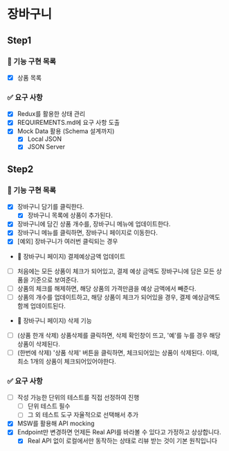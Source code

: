 # 장바구니

## Step1

### 🎯 기능 구현 목록

- [x] 상품 목록

### ✅ 요구 사항

- [x] Redux를 활용한 상태 관리
- [x] REQUIREMENTS.md에 요구 사항 도출
- [x] Mock Data 활용 (Schema 설계까지)
  - [x] Local JSON
  - [x] JSON Server

## Step2

### 🎯 기능 구현 목록

- [x] 장바구니 담기를 클릭한다.
  - [x] 장바구니 목록에 상품이 추가된다.
- [x] 장바구니에 담긴 상품 개수를, 장바구니 메뉴에 업데이트한다.
- [x] 장바구니 메뉴를 클릭하면, 장바구니 페이지로 이동한다.
- [x] [예외] 장바구니가 여러번 클릭되는 경우

- 🧺 장바구니 페이지) 결제예상금액 업데이트
- [ ] 처음에는 모든 상품이 체크가 되어있고, 결제 예상 금액도 장바구니에 담은 모든 상품을 기준으로 보여준다.
- [ ] 상품의 체크를 해제하면, 해당 상품의 가격만큼을 예상 금액에서 빼준다.
- [ ] 상품의 개수를 업데이트하고, 해당 상품이 체크가 되어있을 경우, 결제 예상금액도 함께 업데이트된다.

- 🧺 장바구니 페이지) 삭제 기능
- [ ] (상품 한개 삭제) 상품삭제를 클릭하면, 삭제 확인창이 뜨고, '예'를 누를 경우 해당 상품이 삭제된다.
- [ ] (한번에 삭제) '상품 삭제' 버튼을 클릭하면, 체크되어있는 상품이 삭제된다. 이때, 최소 1개의 상품이 체크되어있어야한다.

### ✅ 요구 사항

- [ ] 작성 가능한 단위의 테스트를 직접 선정하여 진행
  - [ ] 단위 테스트 필수
  - [ ] 그 외 테스트 도구 자율적으로 선택해서 추가
- [x] MSW를 활용해 API mocking
- [x] Endpoint만 변경하면 언제든 Real API를 바라볼 수 있다고 가정하고 상상합니다.
  - [x] Real API 없이 로컬에서만 동작하는 상태로 리뷰 받는 것이 기본 원칙입니다
